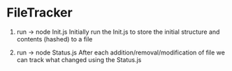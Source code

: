 # FileTracker

1. run -> node Init.js
Initially run the Init.js to store the initial structure and contents (hashed) to a file

2. run -> node Status.js
After each addition/removal/modification of file we can track what changed using the Status.js

